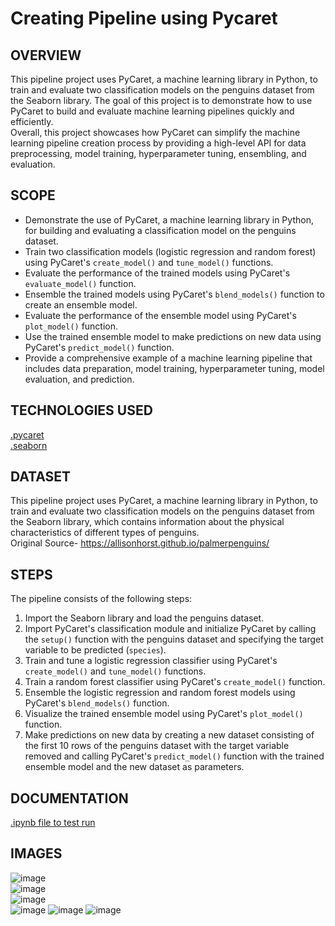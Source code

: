 # Creating Pipeline using Pycaret  
## OVERVIEW  
This pipeline project uses PyCaret, a machine learning library in Python, to train and evaluate two classification models on the penguins dataset from the Seaborn library. The goal of this project is to demonstrate how to use PyCaret to build and evaluate machine learning pipelines quickly and efficiently.  
Overall, this project showcases how PyCaret can simplify the machine learning pipeline creation process by providing a high-level API for data preprocessing, model training, hyperparameter tuning, ensembling, and evaluation.  
## SCOPE  
- Demonstrate the use of PyCaret, a machine learning library in Python, for building and evaluating a classification model on the penguins dataset.
- Train two classification models (logistic regression and random forest) using PyCaret's `create_model()` and `tune_model()` functions.
- Evaluate the performance of the trained models using PyCaret's `evaluate_model()` function.
- Ensemble the trained models using PyCaret's `blend_models()` function to create an ensemble model.
- Evaluate the performance of the ensemble model using PyCaret's `plot_model()` function.
- Use the trained ensemble model to make predictions on new data using PyCaret's `predict_model()` function.
- Provide a comprehensive example of a machine learning pipeline that includes data preparation, model training, hyperparameter tuning, model evaluation, and prediction.  
## TECHNOLOGIES USED  
[.pycaret](https://pycaret.org/)  
[.seaborn](https://seaborn.pydata.org/installing.html)
## DATASET  
This pipeline project uses PyCaret, a machine learning library in Python, to train and evaluate two classification models on the penguins dataset from the Seaborn library, which contains information about the physical characteristics of different types of penguins.  
Original Source- https://allisonhorst.github.io/palmerpenguins/   
## STEPS  
The pipeline consists of the following steps:

1. Import the Seaborn library and load the penguins dataset.
2. Import PyCaret's classification module and initialize PyCaret by calling the `setup()` function with the penguins dataset and specifying the target variable to be predicted (`species`).
3. Train and tune a logistic regression classifier using PyCaret's `create_model()` and `tune_model()` functions.
4. Train a random forest classifier using PyCaret's `create_model()` function.
5. Ensemble the logistic regression and random forest models using PyCaret's `blend_models()` function.
6. Visualize the trained ensemble model using PyCaret's `plot_model()` function.
7. Make predictions on new data by creating a new dataset consisting of the first 10 rows of the penguins dataset with the target variable removed and calling PyCaret's `predict_model()` function with the trained ensemble model and the new dataset as parameters.  
## DOCUMENTATION  
[.ipynb file to test run](https://github.com/SiddharthaKandpal/AppliedDS_pipeline/blob/main/Pycaret3%20pipeline/PycaretPipeline.ipynb)  
## IMAGES  
![image](https://user-images.githubusercontent.com/78250442/233314271-21b96353-368d-4b1b-aec1-96ec4c897d0a.png)  
![image](https://user-images.githubusercontent.com/78250442/233314423-c5e13252-d98f-4d6a-a54a-53070e484b09.png)  
![image](https://user-images.githubusercontent.com/78250442/233314781-71762c0e-cfca-426b-9e7c-17297d81e3cd.png)  
![image](https://user-images.githubusercontent.com/78250442/233314904-4d459232-6895-4c7c-a9ad-12c784b74f9e.png)
![image](https://user-images.githubusercontent.com/78250442/233315067-ec3564bd-8036-49bb-b6c0-e1e8feed614a.png)
![image](https://user-images.githubusercontent.com/78250442/233315176-52d0fca1-ceb3-4d57-944e-996dd0e6c329.png)


